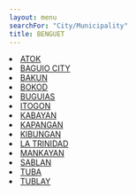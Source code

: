 ```yaml
---
layout: menu
searchFor: "City/Municipality"
title: BENGUET
---
```

<li><a class="oID" href="{{site.url}}/citymuni/1101.html" value="BENGUET, ATOK" rel="external">ATOK</a></li><li><a class="oID" href="{{site.url}}/citymuni/1102.html" value="BENGUET, BAGUIO CITY" rel="external">BAGUIO CITY</a></li><li><a class="oID" href="{{site.url}}/citymuni/1103.html" value="BENGUET, BAKUN" rel="external">BAKUN</a></li><li><a class="oID" href="{{site.url}}/citymuni/1104.html" value="BENGUET, BOKOD" rel="external">BOKOD</a></li><li><a class="oID" href="{{site.url}}/citymuni/1105.html" value="BENGUET, BUGUIAS" rel="external">BUGUIAS</a></li><li><a class="oID" href="{{site.url}}/citymuni/1106.html" value="BENGUET, ITOGON" rel="external">ITOGON</a></li><li><a class="oID" href="{{site.url}}/citymuni/1107.html" value="BENGUET, KABAYAN" rel="external">KABAYAN</a></li><li><a class="oID" href="{{site.url}}/citymuni/1108.html" value="BENGUET, KAPANGAN" rel="external">KAPANGAN</a></li><li><a class="oID" href="{{site.url}}/citymuni/1109.html" value="BENGUET, KIBUNGAN" rel="external">KIBUNGAN</a></li><li><a class="oID" href="{{site.url}}/citymuni/1110.html" value="BENGUET, LA TRINIDAD" rel="external">LA TRINIDAD</a></li><li><a class="oID" href="{{site.url}}/citymuni/1111.html" value="BENGUET, MANKAYAN" rel="external">MANKAYAN</a></li><li><a class="oID" href="{{site.url}}/citymuni/1112.html" value="BENGUET, SABLAN" rel="external">SABLAN</a></li><li><a class="oID" href="{{site.url}}/citymuni/1113.html" value="BENGUET, TUBA" rel="external">TUBA</a></li><li><a class="oID" href="{{site.url}}/citymuni/1114.html" value="BENGUET, TUBLAY" rel="external">TUBLAY</a></li>